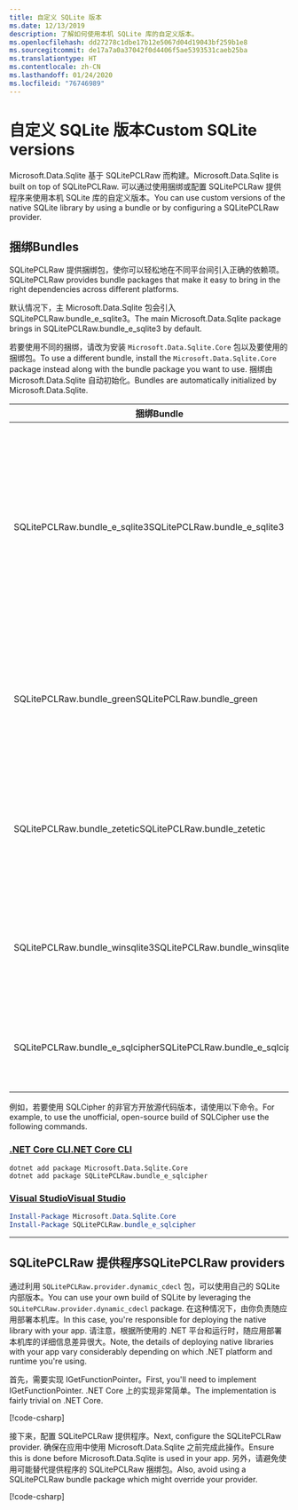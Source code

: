 ```yaml
---
title: 自定义 SQLite 版本
ms.date: 12/13/2019
description: 了解如何使用本机 SQLite 库的自定义版本。
ms.openlocfilehash: dd27278c1dbe17b12e5067d04d19043bf259b1e8
ms.sourcegitcommit: de17a7a0a37042f0d4406f5ae5393531caeb25ba
ms.translationtype: HT
ms.contentlocale: zh-CN
ms.lasthandoff: 01/24/2020
ms.locfileid: "76746989"
---
```

# <a name="custom-sqlite-versions"></a><span data-ttu-id="3ad3c-103">自定义 SQLite 版本</span><span class="sxs-lookup"><span data-stu-id="3ad3c-103">Custom SQLite versions</span></span>

<span data-ttu-id="3ad3c-104">Microsoft.Data.Sqlite 基于 SQLitePCLRaw 而构建。</span><span class="sxs-lookup"><span data-stu-id="3ad3c-104">Microsoft.Data.Sqlite is built on top of SQLitePCLRaw.</span></span> <span data-ttu-id="3ad3c-105">可以通过使用捆绑或配置 SQLitePCLRaw 提供程序来使用本机 SQLite 库的自定义版本。</span><span class="sxs-lookup"><span data-stu-id="3ad3c-105">You can use custom versions of the native SQLite library by using a bundle or by configuring a SQLitePCLRaw provider.</span></span>

## <a name="bundles"></a><span data-ttu-id="3ad3c-106">捆绑</span><span class="sxs-lookup"><span data-stu-id="3ad3c-106">Bundles</span></span>

<span data-ttu-id="3ad3c-107">SQLitePCLRaw 提供捆绑包，使你可以轻松地在不同平台间引入正确的依赖项。</span><span class="sxs-lookup"><span data-stu-id="3ad3c-107">SQLitePCLRaw provides bundle packages that make it easy to bring in the right dependencies across different platforms.</span></span>

<span data-ttu-id="3ad3c-108">默认情况下，主 Microsoft.Data.Sqlite 包会引入 SQLitePCLRaw.bundle_e_sqlite3。</span><span class="sxs-lookup"><span data-stu-id="3ad3c-108">The main Microsoft.Data.Sqlite package brings in SQLitePCLRaw.bundle_e_sqlite3 by default.</span></span>

<span data-ttu-id="3ad3c-109">若要使用不同的捆绑，请改为安装 `Microsoft.Data.Sqlite.Core` 包以及要使用的捆绑包。</span><span class="sxs-lookup"><span data-stu-id="3ad3c-109">To use a different bundle, install the `Microsoft.Data.Sqlite.Core` package instead along with the bundle package you want to use.</span></span> <span data-ttu-id="3ad3c-110">捆绑由 Microsoft.Data.Sqlite 自动初始化。</span><span class="sxs-lookup"><span data-stu-id="3ad3c-110">Bundles are automatically initialized by Microsoft.Data.Sqlite.</span></span>

| <span data-ttu-id="3ad3c-111">捆绑</span><span class="sxs-lookup"><span data-stu-id="3ad3c-111">Bundle</span></span> | <span data-ttu-id="3ad3c-112">描述</span><span class="sxs-lookup"><span data-stu-id="3ad3c-112">Description</span></span> |
| --- | --- |
| <span data-ttu-id="3ad3c-113">SQLitePCLRaw.bundle_e_sqlite3</span><span class="sxs-lookup"><span data-stu-id="3ad3c-113">SQLitePCLRaw.bundle_e_sqlite3</span></span> | <span data-ttu-id="3ad3c-114">在所有平台上提供一致版本的 SQLite。</span><span class="sxs-lookup"><span data-stu-id="3ad3c-114">Provides a consistent version of SQLite on all platforms.</span></span> <span data-ttu-id="3ad3c-115">包括 FTS4、FTS5、JSON1 和 R\* 树扩展。</span><span class="sxs-lookup"><span data-stu-id="3ad3c-115">Includes the FTS4, FTS5, JSON1, and R\*Tree extensions.</span></span> <span data-ttu-id="3ad3c-116">这是默认设置。</span><span class="sxs-lookup"><span data-stu-id="3ad3c-116">This is the default.</span></span> |
| <span data-ttu-id="3ad3c-117">SQLitePCLRaw.bundle_green</span><span class="sxs-lookup"><span data-stu-id="3ad3c-117">SQLitePCLRaw.bundle_green</span></span> | <span data-ttu-id="3ad3c-118">与 bundle_e_sqlite3 相同，不同之处是在 iOS 上使用系统 SQLite 库。</span><span class="sxs-lookup"><span data-stu-id="3ad3c-118">Same as bundle_e_sqlite3, except on iOS where it uses the system SQLite library.</span></span> |
| <span data-ttu-id="3ad3c-119">SQLitePCLRaw.bundle_zetetic</span><span class="sxs-lookup"><span data-stu-id="3ad3c-119">SQLitePCLRaw.bundle_zetetic</span></span> | <span data-ttu-id="3ad3c-120">使用 Zetetic 提供的官方 SQLCipher 内部版本（不包括在内）。</span><span class="sxs-lookup"><span data-stu-id="3ad3c-120">Uses the official SQLCipher builds from Zetetic (not included).</span></span> |
| <span data-ttu-id="3ad3c-121">SQLitePCLRaw.bundle_winsqlite3</span><span class="sxs-lookup"><span data-stu-id="3ad3c-121">SQLitePCLRaw.bundle_winsqlite3</span></span> | <span data-ttu-id="3ad3c-122">使用 winsqlite3.dll（Windows 10 上的系统 SQLite 库）。</span><span class="sxs-lookup"><span data-stu-id="3ad3c-122">Uses winsqlite3.dll, the system SQLite library on Windows 10.</span></span> |
| <span data-ttu-id="3ad3c-123">SQLitePCLRaw.bundle_e_sqlcipher</span><span class="sxs-lookup"><span data-stu-id="3ad3c-123">SQLitePCLRaw.bundle_e_sqlcipher</span></span> | <span data-ttu-id="3ad3c-124">提供 SQLCipher 的非官方开放源代码内部版本。</span><span class="sxs-lookup"><span data-stu-id="3ad3c-124">Provides an unofficial, open-source build of SQLCipher.</span></span> |

<span data-ttu-id="3ad3c-125">例如，若要使用 SQLCipher 的非官方开放源代码版本，请使用以下命令。</span><span class="sxs-lookup"><span data-stu-id="3ad3c-125">For example, to use the unofficial, open-source build of SQLCipher use the following commands.</span></span>

### <a name="net-core-cli"></a>[<span data-ttu-id="3ad3c-126">.NET Core CLI</span><span class="sxs-lookup"><span data-stu-id="3ad3c-126">.NET Core CLI</span></span>](#tab/netcore-cli)

```dotnetcli
dotnet add package Microsoft.Data.Sqlite.Core
dotnet add package SQLitePCLRaw.bundle_e_sqlcipher
```

### <a name="visual-studio"></a>[<span data-ttu-id="3ad3c-127">Visual Studio</span><span class="sxs-lookup"><span data-stu-id="3ad3c-127">Visual Studio</span></span>](#tab/visual-studio)

``` PowerShell
Install-Package Microsoft.Data.Sqlite.Core
Install-Package SQLitePCLRaw.bundle_e_sqlcipher
```

---

## <a name="sqlitepclraw-providers"></a><span data-ttu-id="3ad3c-128">SQLitePCLRaw 提供程序</span><span class="sxs-lookup"><span data-stu-id="3ad3c-128">SQLitePCLRaw providers</span></span>

<span data-ttu-id="3ad3c-129">通过利用 `SQLitePCLRaw.provider.dynamic_cdecl` 包，可以使用自己的 SQLite 内部版本。</span><span class="sxs-lookup"><span data-stu-id="3ad3c-129">You can use your own build of SQLite by leveraging the `SQLitePCLRaw.provider.dynamic_cdecl` package.</span></span> <span data-ttu-id="3ad3c-130">在这种情况下，由你负责随应用部署本机库。</span><span class="sxs-lookup"><span data-stu-id="3ad3c-130">In this case, you're responsible for deploying the native library with your app.</span></span> <span data-ttu-id="3ad3c-131">请注意，根据所使用的 .NET 平台和运行时，随应用部署本机库的详细信息差异很大。</span><span class="sxs-lookup"><span data-stu-id="3ad3c-131">Note, the details of deploying native libraries with your app vary considerably depending on which .NET platform and runtime you're using.</span></span>

<span data-ttu-id="3ad3c-132">首先，需要实现 IGetFunctionPointer。</span><span class="sxs-lookup"><span data-stu-id="3ad3c-132">First, you'll need to implement IGetFunctionPointer.</span></span> <span data-ttu-id="3ad3c-133">.NET Core 上的实现非常简单。</span><span class="sxs-lookup"><span data-stu-id="3ad3c-133">The implementation is fairly trivial on .NET Core.</span></span>

[!code-csharp[](../../../../samples/snippets/standard/data/sqlite/SystemLibrarySample/Program.cs?name=snippet_NativeLibraryAdapter)]

<span data-ttu-id="3ad3c-134">接下来，配置 SQLitePCLRaw 提供程序。</span><span class="sxs-lookup"><span data-stu-id="3ad3c-134">Next, configure the SQLitePCLRaw provider.</span></span> <span data-ttu-id="3ad3c-135">确保在应用中使用 Microsoft.Data.Sqlite 之前完成此操作。</span><span class="sxs-lookup"><span data-stu-id="3ad3c-135">Ensure this is done before Microsoft.Data.Sqlite is used in your app.</span></span> <span data-ttu-id="3ad3c-136">另外，请避免使用可能替代提供程序的 SQLitePCLRaw 捆绑包。</span><span class="sxs-lookup"><span data-stu-id="3ad3c-136">Also, avoid using a SQLitePCLRaw bundle package which might override your provider.</span></span>

[!code-csharp[](../../../../samples/snippets/standard/data/sqlite/SystemLibrarySample/Program.cs?name=snippet_SetProvider)]
